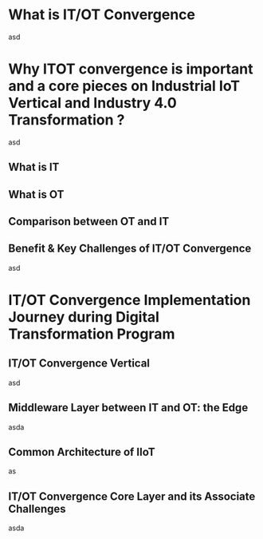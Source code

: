 # What is IT/OT Convergence
asd

# Why ITOT convergence is important and a core pieces on Industrial IoT Vertical and Industry 4.0 Transformation ?
asd
## What is IT

## What is OT

## Comparison between OT and IT

## Benefit & Key Challenges of IT/OT Convergence
asd

# IT/OT Convergence Implementation Journey during Digital Transformation Program

## IT/OT Convergence Vertical
asd

## Middleware Layer between IT and OT: the Edge

asda

## Common Architecture of IIoT

as

## IT/OT Convergence Core Layer and its Associate Challenges

asda